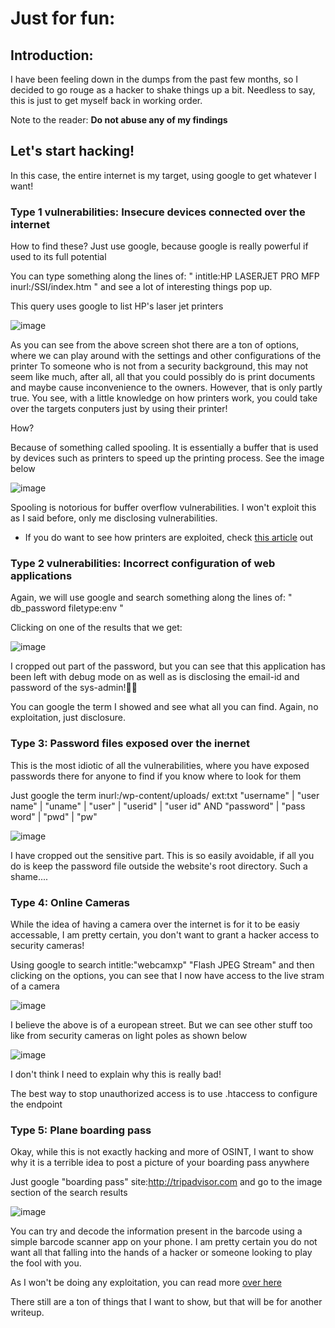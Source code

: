 # Just for fun:

## Introduction:

I have been feeling down in the dumps from the past few months, so I decided to go rouge as a hacker to shake things up a bit. Needless to say, this is just to get myself back in working order. 

Note to the reader: <b>Do not abuse any of my findings</b>

## Let's start hacking!

In this case, the entire internet is my target, using google to get whatever I want!

### Type 1 vulnerabilities: Insecure devices connected over the internet

How to find these? Just use google, because google is really powerful if used to its full potential

You can type something along the lines of: 	" intitle:HP LASERJET PRO MFP inurl:/SSI/index.htm  " and see a lot of interesting things pop up. 

This query uses google to list HP's laser jet printers

![image](https://user-images.githubusercontent.com/52862591/143561247-d1844def-a991-4ef2-a46f-133edec09058.png)

As you can see from the above screen shot there are a ton of options, where we can play around with the settings and other configurations of the printer
To someone who is not from a security background, this may not seem like much, after all, all that you could possibly do is print documents and maybe cause inconvenience to the owners. However, that is only partly true. You see, with a little knowledge on how printers work, you could take over the targets conputers just by using their printer! 

How? 

Because of something called spooling. It is essentially a buffer that is used by devices such as printers to speed up the printing process. See the image below

![image](https://user-images.githubusercontent.com/52862591/143562556-b2145135-fa50-4b9a-bba4-b42aea1c34da.png)

Spooling is notorious for buffer overflow vulnerabilities. I won't exploit this as I said before, only me disclosing vulnerabilities.

* If you do want to see how printers are exploited, check <a href="https://www.trendmicro.com/vinfo/in/threat-encyclopedia/vulnerability/164/buffer-overflow-in-print-spooler-vulnerability">this article</a> out

### Type 2 vulnerabilities: Incorrect configuration of web applications

Again, we will use google and search something along the lines of: " db_password filetype:env "

Clicking on one of the results that we get:

![image](https://user-images.githubusercontent.com/52862591/143563594-870717d1-421e-4a8c-8d53-646a0c5fd277.png)

I cropped out part of the password, but you can see that this application has been left with debug mode on as well as is disclosing the email-id and password of the sys-admin!🤦‍♂️

You can google the term I showed and see what all you can find. Again, no exploitation, just disclosure.

### Type 3: Password files exposed over the inernet

This is the most idiotic of all the vulnerabilities, where you have exposed passwords there for anyone to find if you know where to look for them

Just google the term  inurl:/wp-content/uploads/ ext:txt "username" | "user name" | "uname" | "user" | "userid" | "user id" AND "password" | "pass word" | "pwd" | "pw" 

![image](https://user-images.githubusercontent.com/52862591/143564935-8137f0a0-a3f1-43b4-bee7-c08ca53354cc.png)

I have cropped out the sensitive part. This is so easily avoidable, if all you do is keep the password file outside the website's root directory. Such a shame....

### Type 4: Online Cameras

While the idea of having a camera over the internet is for it to be easiy accessable, I am pretty certain, you don't want to grant a hacker access to security cameras!

Using google to search         intitle:"webcamxp" "Flash JPEG Stream"      and then clicking on the options, you can see that I now have access to the live stram of a camera

![image](https://user-images.githubusercontent.com/52862591/143568593-40f17143-59dd-464f-8285-7df644c78141.png)

I believe the above is of a european street. But we can see other stuff too like from security cameras on light poles as shown below

![image](https://user-images.githubusercontent.com/52862591/143569179-75df857e-d387-4b55-8ec3-7beb541f6836.png)

I don't think I need to explain why this is really bad!

The best way to stop unauthorized access is to use .htaccess to configure the endpoint


### Type 5: Plane boarding pass

Okay, while this is not exactly hacking and more of OSINT, I want to show why it is a terrible idea to post a picture of your boarding pass anywhere

Just google    "boarding pass" site:http://tripadvisor.com       and go to the image section of the search results

![image](https://user-images.githubusercontent.com/52862591/143566381-b3485317-e8ad-4dff-9b47-ac2c73adcb38.png)

You can try and decode the information present in the barcode using a simple barcode scanner app on your phone. I am pretty certain you do not want all that falling into the hands of a hacker or someone looking to play the fool with you.

As I won't be doing any exploitation, you can read more <a href="https://krebsonsecurity.com/2015/10/whats-in-a-boarding-pass-barcode-a-lot/">over here</a>



There still are a ton of things that I want to show, but that will be for another writeup.
